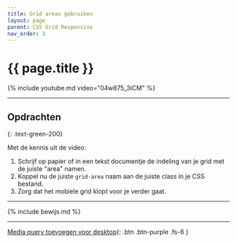 ```yaml
---
title: Grid areas gebruiken
layout: page
parent: CSS Grid Responsive 
nav_order: 3
---
```


# {{ page.title }}

{% include youtube.md video="04w875_3iCM" %}

---

## Opdrachten
{: .text-green-200}

Met de kennis uit de video:

1. Schrijf op papier of in een tekst documentje de indeling van je grid met de juiste "area" namen.
2. Koppel nu de juiste `grid-area` naam aan de juiste class in je CSS bestand.
3. Zorg dat het mobiele grid klopt voor je verder gaat.

---

{% include bewijs.md %}

---

[Media query toevoegen voor desktop](4-media-queries){: .btn .btn-purple .fs-6 }

